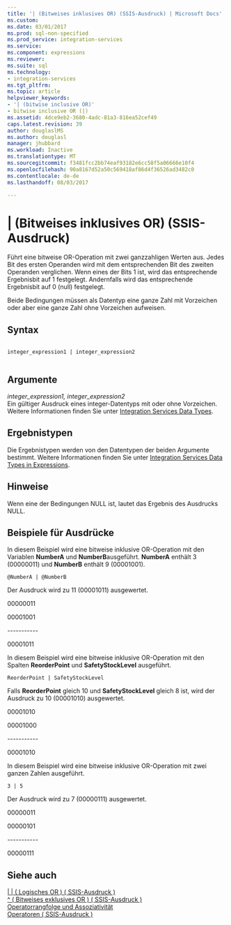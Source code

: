 ```yaml
---
title: '| (Bitweises inklusives OR) (SSIS-Ausdruck) | Microsoft Docs'
ms.custom: 
ms.date: 03/01/2017
ms.prod: sql-non-specified
ms.prod_service: integration-services
ms.service: 
ms.component: expressions
ms.reviewer: 
ms.suite: sql
ms.technology:
- integration-services
ms.tgt_pltfrm: 
ms.topic: article
helpviewer_keywords:
- '| (bitwise inclusive OR)'
- bitwise inclusive OR (|)
ms.assetid: 4dce9eb2-3680-4adc-81a3-816ea52cef49
caps.latest.revision: 39
author: douglaslMS
ms.author: douglasl
manager: jhubbard
ms.workload: Inactive
ms.translationtype: MT
ms.sourcegitcommit: f3481fcc2bb74eaf93182e6cc58f5a06666e10f4
ms.openlocfilehash: 90a8167d52a50c569418af86d4f36526ad3482c0
ms.contentlocale: de-de
ms.lasthandoff: 08/03/2017

---
```

# <a name="-bitwise-inclusive-or-ssis-expression"></a>| (Bitweises inklusives OR) (SSIS-Ausdruck)
  Führt eine bitweise OR-Operation mit zwei ganzzahligen Werten aus. Jedes Bit des ersten Operanden wird mit dem entsprechenden Bit des zweiten Operanden verglichen. Wenn eines der Bits 1 ist, wird das entsprechende Ergebnisbit auf 1 festgelegt. Andernfalls wird das entsprechende Ergebnisbit auf 0 (null) festgelegt.  
  
 Beide Bedingungen müssen als Datentyp eine ganze Zahl mit Vorzeichen oder aber eine ganze Zahl ohne Vorzeichen aufweisen.  
  
## <a name="syntax"></a>Syntax  
  
```  
  
integer_expression1 | integer_expression2  
  
```  
  
## <a name="arguments"></a>Argumente  
 *integer_expression1, integer_expression2*  
 Ein gültiger Ausdruck eines integer-Datentyps mit oder ohne Vorzeichen. Weitere Informationen finden Sie unter [Integration Services Data Types](../../integration-services/data-flow/integration-services-data-types.md).  
  
## <a name="result-types"></a>Ergebnistypen  
 Die Ergebnistypen werden von den Datentypen der beiden Argumente bestimmt. Weitere Informationen finden Sie unter [Integration Services Data Types in Expressions](../../integration-services/expressions/integration-services-data-types-in-expressions.md).  
  
## <a name="remarks"></a>Hinweise  
 Wenn eine der Bedingungen NULL ist, lautet das Ergebnis des Ausdrucks NULL.  
  
## <a name="expression-examples"></a>Beispiele für Ausdrücke  
 In diesem Beispiel wird eine bitweise inklusive OR-Operation mit den Variablen **NumberA** und **NumberB**ausgeführt. **NumberA** enthält 3 (00000011) und **NumberB** enthält 9 (00001001).  
  
```  
@NumberA | @NumberB  
```  
  
 Der Ausdruck wird zu 11 (00001011) ausgewertet.  
  
 00000011  
  
 00001001  
  
 ----------\-  
  
 00001011  
  
 In diesem Beispiel wird eine bitweise inklusive OR-Operation mit den Spalten **ReorderPoint** und **SafetyStockLevel** ausgeführt.  
  
```  
ReorderPoint | SafetyStockLevel  
```  
  
 Falls **ReorderPoint** gleich 10 und **SafetyStockLevel** gleich 8 ist, wird der Ausdruck zu 10 (00001010) ausgewertet.  
  
 00001010  
  
 00001000  
  
 ----------\-  
  
 00001010  
  
 In diesem Beispiel wird eine bitweise inklusive OR-Operation mit zwei ganzen Zahlen ausgeführt.  
  
```  
3 | 5   
```  
  
 Der Ausdruck wird zu 7 (00000111) ausgewertet.  
  
 00000011  
  
 00000101  
  
 ----------\-  
  
 00000111  
  
## <a name="see-also"></a>Siehe auch  
 [&#124; &#124; &#40; Logisches OR &#41; &#40; SSIS-Ausdruck &#41;](../../integration-services/expressions/logical-or-ssis-expression.md)   
 [^ &#40; Bitweises exklusives OR &#41; &#40; SSIS-Ausdruck &#41;](../../integration-services/expressions/bitwise-exclusive-or-ssis-expression.md)   
 [Operatorrangfolge und Assoziativität](../../integration-services/expressions/operator-precedence-and-associativity.md)   
 [Operatoren &#40; SSIS-Ausdruck &#41;](../../integration-services/expressions/operators-ssis-expression.md)  
  
  


